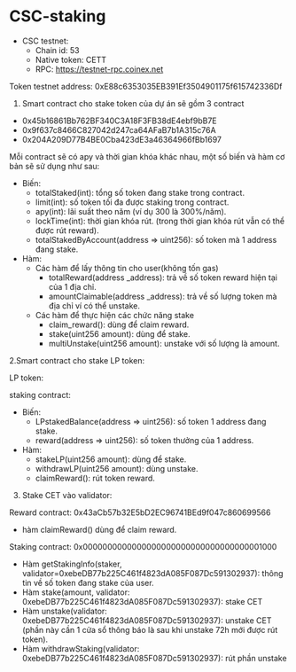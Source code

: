 # CSC-staking

- CSC testnet:
  + Chain id: 53
  + Native token: CETT
  + RPC: https://testnet-rpc.coinex.net

Token testnet address: 0xE88c6353035EB391Ef3504901175f615742336Df

 

1. Smart contract cho stake token của dự án sẽ gồm 3 contract
  - 0x45b16861Bb762BF340C3A18F3FB38dE4ebf9bB7E
  - 0x9f637c8466C827042d247ca64AFaB7b1A315c76A
  - 0x204A209D77B4BE0Cba423dE3a46364966fBb1697
 
  
  Mỗi contract sẽ có apy và thời gian khóa khác nhau, một số biến và hàm cơ bản sẽ sử dụng như sau:
  - Biến:
    + totalStaked(int): tổng số token đang stake trong contract. 
    + limit(int): số token tối đa được staking trong contract.
    + apy(int): lãi suất theo năm (ví dụ 300 là 300%/năm).
    + lockTime(int): thời gian khóa rút. (trong thời gian khóa rút vẫn có thể được rút reward).
    + totalStakedByAccount(address => uint256): số token mà 1 address đang stake.
  - Hàm:
    + Các hàm để lấy thông tin cho user(không tốn gas)
      + totalReward(address _address): trả về số token reward hiện tại của 1 địa chỉ.
      + amountClaimable(address _address): trả về số lượng token mà địa chỉ ví có thể unstake.
    + Các hàm để thực hiện các chức năng stake
      + claim_reward(): dùng để claim reward.
      + stake(uint256 amount): dùng để stake.
      + multiUnstake(uint256 amount): unstake với số lượng là amount.

2.Smart contract cho stake LP token:

LP token: 

staking contract: 

  - Biến:
    + LPstakedBalance(address => uint256): số token 1 address đang stake.
    + reward(address => uint256): số token thưởng của 1 address.
  - Hàm:
    + stakeLP(uint256 amount): dùng để stake.
    + withdrawLP(uint256 amount): dùng unstake.
    + claimReward(): rút token reward.


3. Stake CET vào validator:

Reward contract: 0x43aCb57b32E5bD2EC96741BEd9f047c860699566
  - hàm claimReward() dùng để claim reward.


Staking contract: 0x0000000000000000000000000000000000001000
  - Hàm getStakingInfo(staker, validator=0xebeDB77b225C461f4823dA085F087Dc591302937): thông tin về số token đang stake của user.
  - Hàm stake(amount, validator: 0xebeDB77b225C461f4823dA085F087Dc591302937): stake CET
  - Hàm unstake(validator: 0xebeDB77b225C461f4823dA085F087Dc591302937): unstake CET (phần này cần 1 cửa sổ thông báo là sau khi unstake 72h mới được rút token).
  - Hàm withdrawStaking(validator: 0xebeDB77b225C461f4823dA085F087Dc591302937): rút phần unstake 
